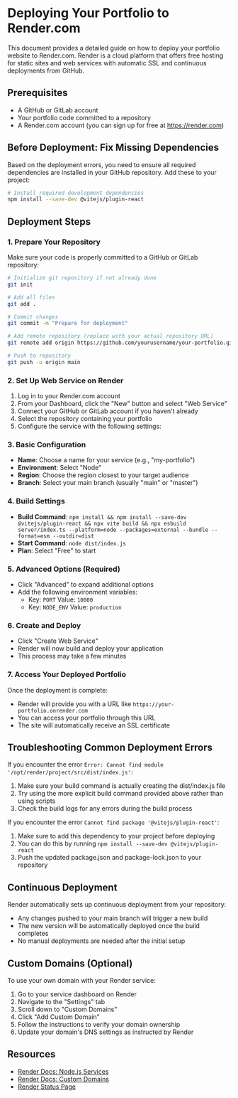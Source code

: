 # Deploying Your Portfolio to Render.com

This document provides a detailed guide on how to deploy your portfolio website to Render.com. Render is a cloud platform that offers free hosting for static sites and web services with automatic SSL and continuous deployments from GitHub.

## Prerequisites

- A GitHub or GitLab account
- Your portfolio code committed to a repository
- A Render.com account (you can sign up for free at https://render.com)

## Before Deployment: Fix Missing Dependencies

Based on the deployment errors, you need to ensure all required dependencies are installed in your GitHub repository. Add these to your project:

```bash
# Install required development dependencies
npm install --save-dev @vitejs/plugin-react
```

## Deployment Steps

### 1. Prepare Your Repository

Make sure your code is properly committed to a GitHub or GitLab repository:

```bash
# Initialize git repository if not already done
git init

# Add all files
git add .

# Commit changes
git commit -m "Prepare for deployment"

# Add remote repository (replace with your actual repository URL)
git remote add origin https://github.com/yourusername/your-portfolio.git

# Push to repository
git push -u origin main
```

### 2. Set Up Web Service on Render

1. Log in to your Render.com account
2. From your Dashboard, click the "New" button and select "Web Service"
3. Connect your GitHub or GitLab account if you haven't already
4. Select the repository containing your portfolio
5. Configure the service with the following settings:

### 3. Basic Configuration

- **Name**: Choose a name for your service (e.g., "my-portfolio")
- **Environment**: Select "Node"
- **Region**: Choose the region closest to your target audience
- **Branch**: Select your main branch (usually "main" or "master")

### 4. Build Settings

- **Build Command**: `npm install && npm install --save-dev @vitejs/plugin-react && npx vite build && npx esbuild server/index.ts --platform=node --packages=external --bundle --format=esm --outdir=dist`
- **Start Command**: `node dist/index.js`
- **Plan**: Select "Free" to start

### 5. Advanced Options (Required)

- Click "Advanced" to expand additional options
- Add the following environment variables:
  - Key: `PORT`
    Value: `10000`
  - Key: `NODE_ENV`
    Value: `production`

### 6. Create and Deploy

- Click "Create Web Service"
- Render will now build and deploy your application
- This process may take a few minutes

### 7. Access Your Deployed Portfolio

Once the deployment is complete:

- Render will provide you with a URL like `https://your-portfolio.onrender.com`
- You can access your portfolio through this URL
- The site will automatically receive an SSL certificate

## Troubleshooting Common Deployment Errors

If you encounter the error `Error: Cannot find module '/opt/render/project/src/dist/index.js'`:

1. Make sure your build command is actually creating the dist/index.js file
2. Try using the more explicit build command provided above rather than using scripts
3. Check the build logs for any errors during the build process

If you encounter the error `Cannot find package '@vitejs/plugin-react'`:

1. Make sure to add this dependency to your project before deploying
2. You can do this by running `npm install --save-dev @vitejs/plugin-react`
3. Push the updated package.json and package-lock.json to your repository

## Continuous Deployment

Render automatically sets up continuous deployment from your repository:

- Any changes pushed to your main branch will trigger a new build
- The new version will be automatically deployed once the build completes
- No manual deployments are needed after the initial setup

## Custom Domains (Optional)

To use your own domain with your Render service:

1. Go to your service dashboard on Render
2. Navigate to the "Settings" tab
3. Scroll down to "Custom Domains"
4. Click "Add Custom Domain"
5. Follow the instructions to verify your domain ownership
6. Update your domain's DNS settings as instructed by Render

## Resources

- [Render Docs: Node.js Services](https://render.com/docs/deploy-node-express-app)
- [Render Docs: Custom Domains](https://render.com/docs/custom-domains)
- [Render Status Page](https://status.render.com)